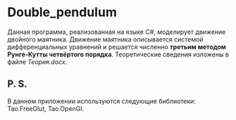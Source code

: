 # Double_pendulum
Данная программа, реализованная на языке C#, моделирует движение двойного маятника. Движение маятника описывается системой дифференциальных уравнений и решается численно **третьим методом Рунге-Кутты четвёртого порядка**. Теоретические сведения изложены в файле *Теория.docx*.
## P. S.
В данном приложении используются следующие библиотеки: Tao.FreeGlut, Tao.OpenGl.
